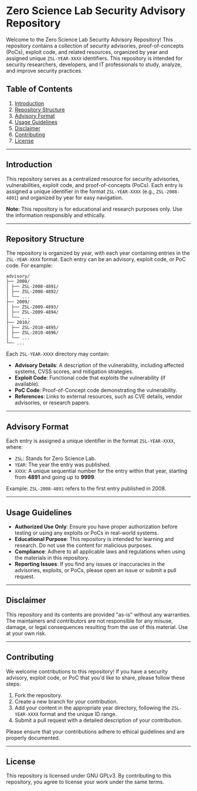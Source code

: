 # Zero Science Lab Security Advisory Repository

Welcome to the Zero Science Lab Security Advisory Repository! This repository contains a collection of security advisories, proof-of-concepts (PoCs), exploit code, and related resources, organized by year and assigned unique `ZSL-YEAR-XXXX` identifiers. This repository is intended for security researchers, developers, and IT professionals to study, analyze, and improve security practices.

## Table of Contents
1. [Introduction](#introduction)
2. [Repository Structure](#repository-structure)
3. [Advisory Format](#advisory-format)
4. [Usage Guidelines](#usage-guidelines)
5. [Disclaimer](#disclaimer)
6. [Contributing](#contributing)
7. [License](#license)

---

## Introduction
This repository serves as a centralized resource for security advisories, vulnerabilities, exploit code, and proof-of-concepts (PoCs). Each entry is assigned a unique identifier in the format `ZSL-YEAR-XXXX` (e.g., `ZSL-2008-4891`) and organized by year for easy navigation.

**Note:** This repository is for educational and research purposes only. Use the information responsibly and ethically.

---

## Repository Structure
The repository is organized by year, with each year containing entries in the `ZSL-YEAR-XXXX` format. Each entry can be an advisory, exploit code, or PoC code. For example:

```
advisory/
├── 2008/
│ ├── ZSL-2008-4891/
│ ├── ZSL-2008-4892/
│ └── ...
├── 2009/
│ ├── ZSL-2009-4893/
│ ├── ZSL-2009-4894/
│ └── ...
├── 2010/
│ ├── ZSL-2010-4895/
│ ├── ZSL-2010-4896/
│ └── ...
└── ...
```

Each `ZSL-YEAR-XXXX` directory may contain:
- **Advisory Details**: A description of the vulnerability, including affected systems, CVSS scores, and mitigation strategies.
- **Exploit Code**: Functional code that exploits the vulnerability (if available).
- **PoC Code**: Proof-of-Concept code demonstrating the vulnerability.
- **References**: Links to external resources, such as CVE details, vendor advisories, or research papers.

---

## Advisory Format
Each entry is assigned a unique identifier in the format `ZSL-YEAR-XXXX`, where:
- `ZSL`: Stands for Zero Science Lab.
- `YEAR`: The year the entry was published.
- `XXXX`: A unique sequential number for the entry within that year, starting from **4891** and going up to **9999**.

Example: `ZSL-2008-4891` refers to the first entry published in 2008.

---

## Usage Guidelines
- **Authorized Use Only**: Ensure you have proper authorization before testing or using any exploits or PoCs in real-world systems.
- **Educational Purpose**: This repository is intended for learning and research. Do not use the content for malicious purposes.
- **Compliance**: Adhere to all applicable laws and regulations when using the materials in this repository.
- **Reporting Issues**: If you find any issues or inaccuracies in the advisories, exploits, or PoCs, please open an issue or submit a pull request.

---

## Disclaimer
This repository and its contents are provided "as-is" without any warranties. The maintainers and contributors are not responsible for any misuse, damage, or legal consequences resulting from the use of this material. Use at your own risk.

---

## Contributing
We welcome contributions to this repository! If you have a security advisory, exploit code, or PoC that you'd like to share, please follow these steps:
1. Fork the repository.
2. Create a new branch for your contribution.
3. Add your content in the appropriate year directory, following the `ZSL-YEAR-XXXX` format and the unique ID range.
4. Submit a pull request with a detailed description of your contribution.

Please ensure that your contributions adhere to ethical guidelines and are properly documented.

---

## License
This repository is licensed under GNU GPLv3. By contributing to this repository, you agree to license your work under the same terms.

